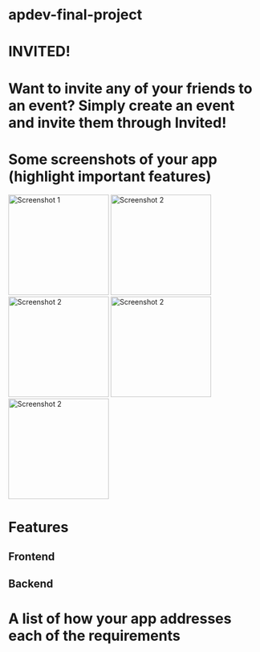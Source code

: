# apdev-final-project

# INVITED!

# Want to invite any of your friends to an event? Simply create an event and invite them through Invited!

# Some screenshots of your app (highlight important features)

<img src="https://user-images.githubusercontent.com/106412989/236647437-377d46dd-e128-4037-a55c-9ffb1bb8b293.png" alt="Screenshot 1" width="200" />
<img src="https://user-images.githubusercontent.com/106412989/236647439-0ae20d7b-e13b-440f-ae1d-26b5e1a3ac34.png" alt="Screenshot 2" width="200" />
<img src="https://user-images.githubusercontent.com/106412989/236647441-0b69781d-0c79-4254-8fa5-6d05df576bf8.png" alt="Screenshot 2" width="200" />


<img src="https://user-images.githubusercontent.com/106412989/236647444-96cb2a0f-97b6-41a8-90d8-baf20d008310.png" alt="Screenshot 2" width="200" />
<img src="https://user-images.githubusercontent.com/106412989/236647445-35ca9978-f2d1-4b13-91e0-d457f1a3e4a2.png" alt="Screenshot 2" width="200" />

# Features

## Frontend

## Backend

# A list of how your app addresses each of the requirements
